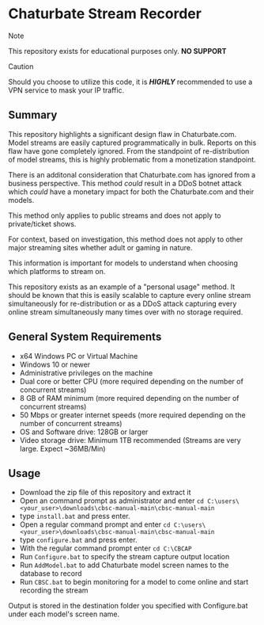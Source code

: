 # Chaturbate Stream Recorder
> [!NOTE]
> This repository exists for educational purposes only. **NO SUPPORT**

> [!CAUTION]
> Should you choose to utilize this code, it is _**HIGHLY**_ recommended to use a VPN service to mask your IP traffic.

## Summary
This repository highlights a significant design flaw in Chaturbate.com. Model streams are easily captured programmatically in bulk. Reports on this flaw have gone completely ignored. From the standpoint of re-distribution of model streams, this is highly problematic from a monetization standpoint.

There is an additonal consideration that Chaturbate.com has ignored from a business perspective. This method _could_ result in a DDoS botnet attack which _could_ have a monetary impact for both the Chaturbate.com and their models.

This method only applies to public streams and does not apply to private/ticket shows.

For context, based on investigation, this method does not apply to other major streaming sites whether adult or gaming in nature.

This information is important for models to understand when choosing which platforms to stream on.

This repository exists as an example of a "personal usage" method. It should be known that this is easily scalable to capture every online stream simultaneously for re-distribution or as a DDoS attack capturing every online stream simultaneously many times over with no storage required.

## General System Requirements
* x64 Windows PC or Virtual Machine
* Windows 10 or newer
* Administrative privileges on the machine
* Dual core or better CPU (more required depending on the number of concurrent streams)
* 8 GB of RAM minimum (more required depending on the number of concurrent streams)
* 50 Mbps or greater internet speeds (more required depending on the number of concurrent streams)
* OS and Software drive: 128GB or larger
* Video storage drive: Minimum 1TB recommended (Streams are very large. Expect ~36MB/Min)

## Usage
* Download the zip file of this repository and extract it
* Open an command prompt as administrator and enter ```cd C:\users\<your_user>\downloads\cbsc-manual-main\cbsc-manual-main```
* type `install.bat` and press enter.
* Open a regular command prompt and enter ```cd C:\users\<your_user>\downloads\cbsc-manual-main\cbsc-manual-main```
* type `configure.bat` and press enter.
* With the regular command prompt enter ```cd C:\CBCAP```
* Run ```Configure.bat``` to specify the stream capture output location
* Run ```AddModel.bat``` to add Chaturbate model screen names to the database to record
* Run ```CBSC.bat``` to begin monitoring for a model to come online and start recording the stream

Output is stored in the destination folder you specified with Configure.bat under each model's screen name.

